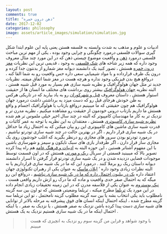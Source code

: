 ```yaml
---
layout: post
comments: true
title: "ذهن درون خمره"
date: 2017-12-02
categories: philosophy
image: assets/article_images/simulation/simulation.jpg
---
```


ادبیات و علوم و مذهب به شدت وابسته به فلسفه هستن یعنی پایه این علوم ابتدا شکل گیری سوالات فلسفی درمورد چگونگی و چرایی وجود بوده ، یکی از مهم ترین مباحث فلسفی درمورد [ذهن](https://en.wikipedia.org/wiki/Philosophy_of_mind "Philosophy_of_mind") و واقعیت موضوع چیستی ذهن که در این مورد چند مثال معروف وجود داره که همه زیر شاخه های [شک فلسفی](https://fa.wikipedia.org/wiki/%D8%B4%DA%A9%E2%80%8C%DA%AF%D8%B1%D8%A7%DB%8C%DB%8C) به وجود ، قدیمی ترین این نظریات [مغز درون خمره](https://fa.wikipedia.org/wiki/%D9%85%D8%BA%D8%B2_%D8%AF%D8%B1_%D8%AE%D9%85%D8%B1%D9%87) هستش ، تصور کنید یک دانشمند دیوانه مغز شمارو از بدنتون جدا کرده و درون یک ظرف قرارداده و با مواد شیمیایی سعی داره حس واقعیت رو به شما القا کنه ، درواقع هیچ بدن فیزیکی وجود نداره و هرچه هست در مغز شما اتفاق میفته. نظریات جدید تر مثل جهان هولوگرافیک و نظریه شبیه سازی هم بسیار به مورد قبل شبیه هستن ، البته نظریه [جهان هولوگرافیک](https://fa.wikipedia.org/wiki/%D8%A7%D8%B5%D9%84_%D8%AA%D9%85%D8%A7%D9%85%E2%80%8C%D9%86%DA%AF%D8%A7%D8%B1%DB%8C) بیشتر روی برداشت های مختلف ما انسان ها از حقیقت استوار هستش ، داستان معروف [فیل و شهرکوران](https://fa.wikipedia.org/wiki/%D9%81%DB%8C%D9%84_%D9%88_%DA%A9%D9%88%D8%B1%D8%A7%D9%86) رو به یاد بیارید که در تاریکی هرکس به ظن خودش هرجای فیل رو که دست میزد یه برداشتی داشت درمورد جهان هولوگرافیک هم چون حقیقتی که ما میبینیم درواقع بازتاب یا هولوگرافیک اجسام و واقع هستش ما داریم بازتاب درونی خودمون از حقیقت رو مشاهده میکنیم ، نظریه مدرن تر و نزدیک تر به کار ما مهندسان کامپیوتر که البته در چند سال اخیر خیلی ملموس تر هم شده [نظریه شبیه سازی کامپیوتری](https://en.wikipedia.org/wiki/Simulation_hypothesis) هستش ، معتقدان به این نظریه با توجه به عمر کائنات و قدرت شبیه سازی ماشین های کامپیوتری این رو بیان میکنن که به احتمال زیاد ما حداقل در یک شبیه سازی قرار داریم ، اگر در بهترین حالت در چند شبیه سازی تودرتو نباشیم ، درمورد تودرتو بودن سرور های مجازی رو درنظر بگیرید که اغلب خودشون روی یک مجازی ساز قرار دارن ، اگر طرفدار بازی های سبک تایکون و سیمز و شهرسازی باشین با این مفهوم آشناتر هستین ، این حوزه البته به [ادبیات و فرهنگ عامه](https://en.wikipedia.org/wiki/Simulated_reality_in_fiction) هم راه پیدا کرده تصویر بالا که میبینید قسمتی از سریال [ریک و مورتی](https://en.wikipedia.org/wiki/Rick_and_Morty) هستش که در اون قسمت توسط موجودات فضایی دزدیده شدن و در یک شبیه سازی تودرتو قرار گرفتن تا اسرار دانشمند دیوانه داستان ریک رو برملا کنند . درمورد این که ما در یک شبیه سازی قرارداریم یا نه البته نظرات زیادی وجود داره ‘ [ایلان ماسک](https://en.wikipedia.org/wiki/Elon_Musk) به عنوان یکی از رهبران تکنولوژی جهان اعتقاد داره [یک در بیلیون احتمال داره که ما در یک شبیه سازی نباشیم](https://www.theverge.com/2016/6/2/11837874/elon-musk-says-odds-living-in-simulation) ، درواقع این رو میگه که به احتمال صفر حدی واقعیت و ماده که ما درک رو ازش داریم واقعی هست ، [نیک بوستروم](https://en.wikipedia.org/wiki/Nick_Bostrom) به عنوان یکی از فلاسفه مدرن که در این زمینه تحقیقات زیادی انجام داده در این مورد یک [تریلما](https://en.wikipedia.org/wiki/Trilemma) مطرح میکنه ، تریلما وضعیتی هستش که تو اون بین سه گزینه نامطلوب باید یکی انتخاب بشه یا بین سه گزینه مطلوب گزینه نامحتمل ، تو این تریلما سه گزینه مطرح شده ، اینکه احتمال اینکه انسان های فوق پیشرفته به مرحله بالاتر از توانایی های شبیه سازی دست پیدا کرده باشن نزدیک به صفر هستش ، یا نزدیک به صفر ، یا اینکه احتمال اینکه ما در یک شبیه سازی هستیم نزدیک به یک هستش .
>> با وجود شواهد و قراین من گزینه سوم رو نزدیک به انچیزی که هست میبینم
